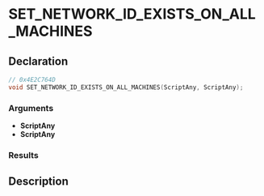 # SET_NETWORK_ID_EXISTS_ON_ALL_MACHINES

## Declaration
```cpp
// 0x4E2C764D
void SET_NETWORK_ID_EXISTS_ON_ALL_MACHINES(ScriptAny, ScriptAny);
```

### Arguments
- **ScriptAny**
- **ScriptAny**

### Results

## Description
